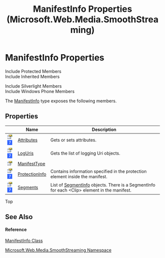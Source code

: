 ﻿---
title: ManifestInfo Properties (Microsoft.Web.Media.SmoothStreaming)
TOCTitle: ManifestInfo Properties
ms:assetid: Properties.T:Microsoft.Web.Media.SmoothStreaming.ManifestInfo
ms:mtpsurl: https://msdn.microsoft.com/en-us/library/microsoft.web.media.smoothstreaming.manifestinfo_properties(v=VS.95)
ms:contentKeyID: 46307896
ms.date: 05/31/2012
mtps_version: v=VS.95
---

# ManifestInfo Properties

Include Protected Members  
Include Inherited Members  

Include Silverlight Members  
Include Windows Phone Members  

The [ManifestInfo](manifestinfo-class-microsoft-web-media-smoothstreaming_1.md) type exposes the following members.

## Properties

<table>
<thead>
<tr class="header">
<th> </th>
<th>Name</th>
<th>Description</th>
</tr>
</thead>
<tbody>
<tr class="odd">
<td><img src="images/Dd565996.pubproperty(en-us,VS.90).gif" title="Public property" alt="Public property" /> <img src="images/Ee532579.slMobile(VS.95).gif" title="Supported by Windows Phone" alt="Supported by Windows Phone" /></td>
<td><a href="manifestinfo-attributes-property-microsoft-web-media-smoothstreaming_1.md">Attributes</a></td>
<td>Gets or sets attributes.</td>
</tr>
<tr class="even">
<td><img src="images/Dd565996.pubproperty(en-us,VS.90).gif" title="Public property" alt="Public property" /> <img src="images/Ee532579.slMobile(VS.95).gif" title="Supported by Windows Phone" alt="Supported by Windows Phone" /></td>
<td><a href="manifestinfo-loguris-property-microsoft-web-media-smoothstreaming_1.md">LogUris</a></td>
<td>Gets the list of logging Uri objects.</td>
</tr>
<tr class="odd">
<td><img src="images/Dd565996.pubproperty(en-us,VS.90).gif" title="Public property" alt="Public property" /></td>
<td><a href="manifestinfo-manifesttype-property-microsoft-web-media-smoothstreaming.md">ManifestType</a></td>
<td></td>
</tr>
<tr class="even">
<td><img src="images/Dd565996.pubproperty(en-us,VS.90).gif" title="Public property" alt="Public property" /> <img src="images/Ee532579.slMobile(VS.95).gif" title="Supported by Windows Phone" alt="Supported by Windows Phone" /></td>
<td><a href="manifestinfo-protectioninfo-property-microsoft-web-media-smoothstreaming_1.md">ProtectionInfo</a></td>
<td>Contains information specified in the protection element inside the manifest.</td>
</tr>
<tr class="odd">
<td><img src="images/Dd565996.pubproperty(en-us,VS.90).gif" title="Public property" alt="Public property" /> <img src="images/Ee532579.slMobile(VS.95).gif" title="Supported by Windows Phone" alt="Supported by Windows Phone" /></td>
<td><a href="manifestinfo-segments-property-microsoft-web-media-smoothstreaming_1.md">Segments</a></td>
<td>List of <a href="segmentinfo-class-microsoft-web-media-smoothstreaming_1.md">SegmentInfo</a> objects. There is a SegmentInfo for each &lt;Clip&gt; element in the manifest.</td>
</tr>
</tbody>
</table>


Top

## See Also

#### Reference

[ManifestInfo Class](manifestinfo-class-microsoft-web-media-smoothstreaming_1.md)

[Microsoft.Web.Media.SmoothStreaming Namespace](microsoft-web-media-smoothstreaming-namespace_1.md)

